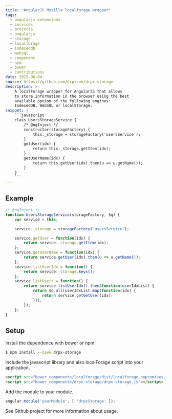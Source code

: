 ```yaml
---
title: "AngularJS Mozilla localforage wrapper"
tags:
  - angularjs-extensions
  - services
  - projects
  - angularjs
  - storage
  - localforage
  - indexeddb
  - websql
  - component
  - npm
  - bower
  - contributions
date: 2015-06-04
source: https://github.com/drpicox/drpx-storage
description: >
    A localForage wrapper for AngularJS that allows
    to store information in the browser using the best
    available option of the following engines:
    IndexedDB, WebSQL or localStorage.
snippet: |
    ```javascript
    class UsersStorageService {
        /* @ngInject */
        constructor(storageFactory) {
            this._storage = storageFactory('usersService');
        }
        getUser(idx) {
            return this._storage.getItem(idx);
        }
        getUserName(idx) {
            return this.getUser(idx).then(u => u.getName());
        }
    }
    ```
---
```


## Example

```javascript
/* @ngInject */
function UsersStorageService(storageFactory, $q) {
    var service = this;

    service._storage = storageFactory('usersService');

    service.getUser = function(idx) {
        return service._storage.getItem(idx);
    };
    service.getUserName = function(idx) {
        return service.getUser(idx).then(u => u.getName());
    };
    service.listUserIdx = function() {
        return service._storage.keys();
    };
    service.listUsers = function() {
        return service.listUserIdx().then(function(userIdxList) {
            return $q.all(userIdxList.map(function(idx) {
                return service.getGetUser(idx);
            }));
        });
    };
}
```


## Setup

Install the dependence with bower or npm:

```bash
$ npm install --save drpx-storage
```

Include the javascript library and also localForage script into your application.

```html
<script src="bower_components/localforage/dist/localforage.nopromises.js"></script>
<script src="bower_components/drpx-storage/drpx-storage.js"></script>
```

Add the module to your module.

```javascript
angular.module('yourModule', [ 'drpxStorage' ]);
```

See Github project for more information about usage.

